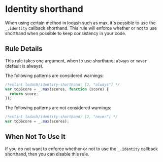 # Identity shorthand

When using certain method in lodash such as max, it's possible to use the
`_.identity` callback shorthand. This rule will enforce whether or not to use
shorthand when possible to keep consistency in your code.

## Rule Details

This rule takes one argument, when to use shorthand: `always` or `never` (default is always).

The following patterns are considered warnings:

```js
/*eslint lodash/identity-shorthand: [2, "always"] */
var topScore = _.max(scores, function (score) {
  return score;
});
```

The following patterns are not considered warnings:

```js
/*eslint lodash/identity-shorthand: [2, "never"] */
var topScore = _.max(scores);
```

## When Not To Use It

If you do not want to enforce whether or not to use the `_.identity` callback shorthand, then you can disable this rule.
